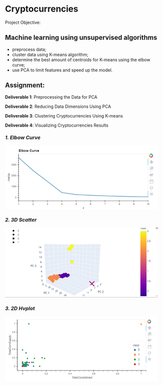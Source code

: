 # Cryptocurrencies

Project Objective:

## Machine learning using unsupervised algorithms

* preprocess data;
* cluster data using K-means algorithm;
* determine the best amount of centroids for K-means using the elbow curve; 
* use PCA to limit features and speed up the model.

## Assignment:

**Deliverable 1**: Preprocessing the Data for PCA

**Deliverable 2**: Reducing Data Dimensions Using PCA

**Deliverable 3**: Clustering Cryptocurrencies Using K-means

**Deliverable 4**: Visualizing Cryptocurrencies Results

### *1. Elbow Curve*

![](https://github.com/jojobear2020/Cryptocurrencies/blob/main/images/elbow_curve.PNG)

### *2. 3D Scatter*

![](https://github.com/jojobear2020/Cryptocurrencies/blob/main/images/3-D_scatter.PNG)

### *3. 2D Hvplot*

![](https://github.com/jojobear2020/Cryptocurrencies/blob/main/images/hvplot.table_image.PNG)

